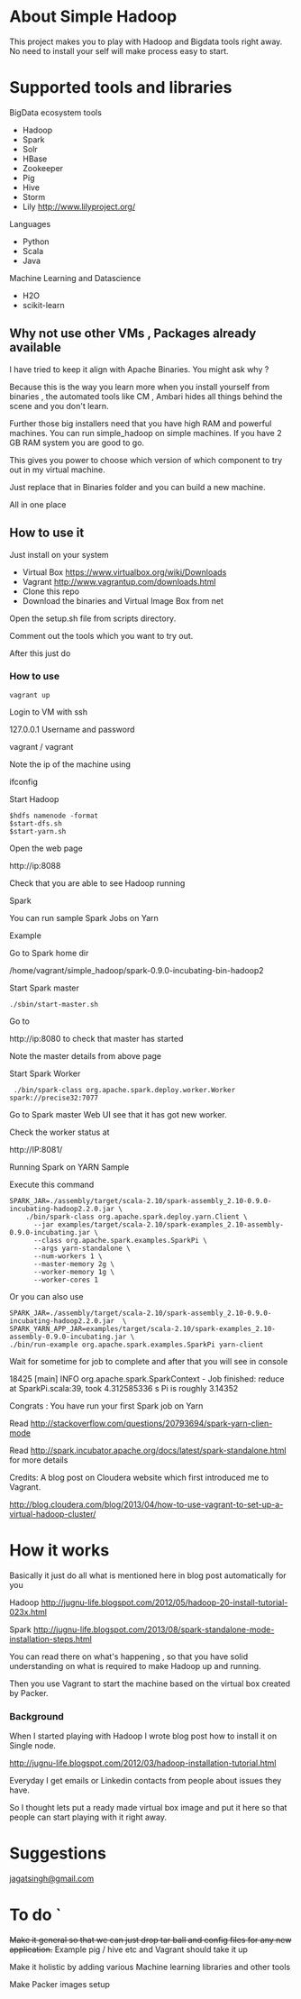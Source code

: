 # About Simple Hadoop

This project makes you to play with Hadoop and Bigdata tools right away. No need to install your self will make process easy to start.

# Supported tools and libraries

BigData ecosystem tools

* Hadoop
* Spark 
* Solr
* HBase
* Zookeeper
* Pig
* Hive
* Storm
* Lily http://www.lilyproject.org/

Languages

* Python
* Scala
* Java

Machine Learning and Datascience

* H2O
* scikit-learn

## Why not use other VMs , Packages already available

I have tried to keep it align with Apache Binaries. You might ask why ?

Because this is the way you learn more when you install yourself from binaries , the automated tools like CM , Ambari
hides all things behind the scene and you don't learn.

Further those big installers need that you have high RAM and powerful machines. You can run simple_hadoop on simple machines. If you have 2 GB RAM system you are good to go.

This gives you power to choose which version of which component to try out in my virtual machine.

Just replace that in Binaries folder and you can build a new machine.

All in one place

## How to use it

Just install on your system

* Virtual Box https://www.virtualbox.org/wiki/Downloads
* Vagrant http://www.vagrantup.com/downloads.html
* Clone this repo
* Download the binaries and Virtual Image Box from net

Open the setup.sh file from scripts directory.

Comment out the tools which you want to try out.

After this just do 

### How to use

```
vagrant up
```
Login to VM with ssh

127.0.0.1
Username and password

vagrant / vagrant

Note the ip of the machine using 

ifconfig

Start Hadoop
```
$hdfs namenode -format
$start-dfs.sh
$start-yarn.sh
```
Open the web page

http://ip:8088 

Check that you are able to see Hadoop running


Spark

You can run sample Spark Jobs on Yarn

Example

Go to Spark home dir

/home/vagrant/simple_hadoop/spark-0.9.0-incubating-bin-hadoop2

Start Spark master
```
./sbin/start-master.sh
```
Go to 

http://ip:8080 to check that master has started

Note the master details from above page

Start Spark Worker
```
 ./bin/spark-class org.apache.spark.deploy.worker.Worker spark://precise32:7077
```
 Go to Spark master Web UI see that it has got new worker.

 Check the worker status at
 
 http://IP:8081/

Running Spark on YARN Sample

Execute this command
```
SPARK_JAR=./assembly/target/scala-2.10/spark-assembly_2.10-0.9.0-incubating-hadoop2.2.0.jar \
    ./bin/spark-class org.apache.spark.deploy.yarn.Client \
      --jar examples/target/scala-2.10/spark-examples_2.10-assembly-0.9.0-incubating.jar \
      --class org.apache.spark.examples.SparkPi \
      --args yarn-standalone \
      --num-workers 1 \
      --master-memory 2g \
      --worker-memory 1g \
      --worker-cores 1
```
Or you can also use
```	  
SPARK_JAR=./assembly/target/scala-2.10/spark-assembly_2.10-0.9.0-incubating-hadoop2.2.0.jar  \
SPARK_YARN_APP_JAR=examples/target/scala-2.10/spark-examples_2.10-assembly-0.9.0-incubating.jar \
./bin/run-example org.apache.spark.examples.SparkPi yarn-client
```
Wait for sometime for job to complete and after that you will see in console

18425 [main] INFO org.apache.spark.SparkContext - Job finished: reduce at SparkPi.scala:39, took 4.312585336 s
Pi is roughly 3.14352

Congrats : You have run your first Spark job on Yarn

Read http://stackoverflow.com/questions/20793694/spark-yarn-clien-mode 

Read http://spark.incubator.apache.org/docs/latest/spark-standalone.html for more details

Credits: A blog post on Cloudera website which first introduced me to Vagrant.

http://blog.cloudera.com/blog/2013/04/how-to-use-vagrant-to-set-up-a-virtual-hadoop-cluster/




# How it works 

Basically it just do all what is mentioned here in blog post automatically for you

Hadoop
http://jugnu-life.blogspot.com/2012/05/hadoop-20-install-tutorial-023x.html

Spark
http://jugnu-life.blogspot.com/2013/08/spark-standalone-mode-installation-steps.html

You can read there on what's happening , so that you have solid understanding on what is required to make Hadoop up and running.

Then you use Vagrant to start the machine based on the virtual box created by Packer.

### Background

When I started playing with Hadoop I wrote blog post how to install it on Single node.

http://jugnu-life.blogspot.com/2012/03/hadoop-installation-tutorial.html

Everyday I get emails or Linkedin contacts from people about issues they have.

So I thought lets put a ready made virtual box image and put it here so that people can start playing with it right away.


# Suggestions

jagatsingh@gmail.com


# To do `

~~Make it general so that we can just drop tar ball and config files for any new application.~~
Example pig / hive etc and Vagrant should take it up

Make it holistic by adding various Machine learning libraries and other tools

Make Packer images setup

